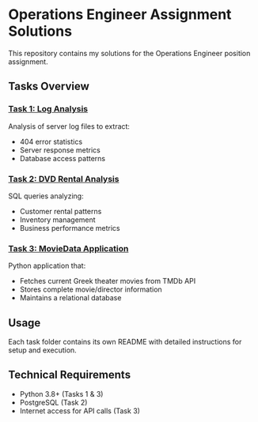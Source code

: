# Operations Engineer Assignment Solutions

This repository contains my solutions for the Operations Engineer position assignment.

## Tasks Overview

### [Task 1: Log Analysis](task1/)
Analysis of server log files to extract:
- 404 error statistics
- Server response metrics
- Database access patterns

### [Task 2: DVD Rental Analysis](task2/)
SQL queries analyzing:
- Customer rental patterns
- Inventory management
- Business performance metrics

### [Task 3: MovieData Application](task3/)
Python application that:
- Fetches current Greek theater movies from TMDb API
- Stores complete movie/director information
- Maintains a relational database

## Usage
Each task folder contains its own README with detailed instructions for setup and execution.

## Technical Requirements
- Python 3.8+ (Tasks 1 & 3)
- PostgreSQL (Task 2)
- Internet access for API calls (Task 3)
